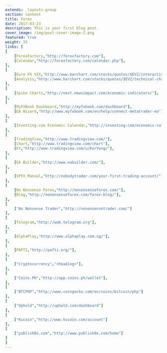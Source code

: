 ```yaml
---
extends: _layouts.group
section: content
title: Forex
date: 2017-03-23
description: This is your first blog post.
cover_image: /img/post-cover-image-2.png
featured: true
weight: 35
links: [
[
    [ForexFactory,"http://forexfactory.com"],
    [Calendar,"http://forexfactory.com/calendar.php"],
],
[
    [Euro FX VIX,"http://www.barchart.com/stocks/quotes/$EVZ/interactive-chart"],
    [Analysis,"http://www.barchart.com/stocks/quotes/$EVZ/technical-chart?plot=LINE&volume=0&data=DO&density=ML&pricesOn=0&asPctChange=0&logscale=0&indicators=EXPMA(10)&sym=$EVZ&grid=1&height=250&studyheight=200"],
],
[
    [Spike Charts,"http://next.newsimpact.com/economic-indicators/"],
],
[
    [MyFXBook Dashboard,"http://myfxbook.com/dashboard"],
    [EA Wizard,"http://www.myfxbook.com/en/help/connect-metatrader-ea"],
],
[
    [Investing.com Economic Calendar,"http://investing.com/economic-calendar/"],
],
[
    [TradingView,"http://www.tradingview.com/"],
    [Chart,"http://www.tradingview.com/chart"],
    [KY,"http://www.tradingview.com/u/KarYong/"],
],
[
    [EA Builder,"http://www.eabuilder.com/"],
],
[
    [SPFX Manual,"http://nobodytrader.com/your-first-trading-account/"],
],
[
    [No Nonsense Forex,"http://nononsenseforex.com/"],
    [Blog,"http://nononsenseforex.com/forex-blog/"],
],
[
    ["No Nonsense Trader","http://nononsensetrader.com/"]
],
[
    [Telegram,"http://web.telegram.org"],
],
[
    [AlphaPlay,"http://www.alphaplay.com.sg/"],
],
[
    [PAFTI,"http://pafti.org/"],
],
[
    ["Cryptocurrency","<heading>"],
],
[
    ["Coins.PH","http://app.coins.ph/wallet"],
],
[
    ["BTCPHP","http://www.coingecko.com/en/coins/bitcoin/php"]
],
[
    ["Uphold","http://uphold.com/dashboard"]
],
[
    ["Kucoin","http://www.kucoin.com/account"]
],
[
    ["publish0x.com","http://www.publish0x.com/home"]
]
]
---
```

